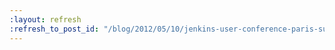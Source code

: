 ```yaml
---
:layout: refresh
:refresh_to_post_id: "/blog/2012/05/10/jenkins-user-conference-paris-summary"
---
```


